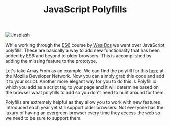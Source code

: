 ﻿---
title: JavaScript Polyfills
subTitle: Making sure all your JS works
category: "Front-end"
cover: joey-kyber-121699-unsplash.jpg
---

![Unsplash](joey-kyber-121699-unsplash.jpg)

While working through the [ES6](https://es6.io) course by [Wes Bos](https://webbos.com) we went over JavaScript polyfills. These are basically a way to add new functionality that has been added by ES6 and beyond to older browsers. This is accomplished by adding the missing feature to the prototype.

Let's take Array.From as an example. We can find the polyfill for this [here](https://developer.mozilla.org/en-US/docs/Web/JavaScript/Reference/Global_Objects/Array/from#Polyfill) at the Mozilla Developer Network. Now you can simply grab this code and add it to your script. Another more elegant way for you to do this is Polyfill.io which you add as a script tag to your page and it will determine based on the browser what polyfills to add so you don't need to hunt around for them.

Polyfills are extremely helpful as they allow you to work with new features introduced each year yet still support older browsers. Not everyone has the luxury of having an evergreen browser every time they access the web so we need to be sure to support them.
